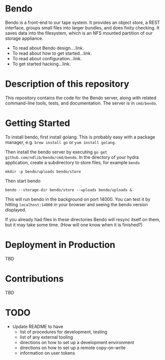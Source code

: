 Bendo
=====

Bendo is a front-end to our tape system.
It provides an object store, a REST interface, groups small files into larger bundles,
and does fixity checking.
It saves data into the filesystem, which is an NFS mounted partition of our storage appliance.

* To read about Bendo design....link.
* To read about how to get started...link.
* To read about configuration...link.
* To get started hacking...link.

# Description of this repository

This repository contains the code for the Bendo server, along with related command-line tools, tests, and documentation.
The server is in `cmd/bendo`.

# Getting Started

To install bendo, first install golang. This is probably easy with a package manager, e.g. `brew install go` or `yum install golang`.

Then install the bendo server by executing `go get github.com/ndlib/bendo/cmd/bendo`.
In the directory of your hydra application, create a subdirectory to store files, for example `bendo`

    mkdir -p bendo/uploads bendo/store

Then start bendo

    bendo --storage-dir bendo/store --uploads bendo/uploads &

This will run bendo in the background on port 14000. You can test it by hitting `localhost:14000` in your browser and seeing the bendo version displayed.

If you already had files in these directories Bendo will resync itself on them, but it may take some time. (How will one know when it is finished?)

# Deployment in Production

TBD

# Contributions

TBD

# TODO

 * Update README to have
   - list of procedures for development, testing
   - list of any external tooling
   - directions on how to set up a development environment
   - directions on how to set up a remote copy-on-write
   - information on user tokens
